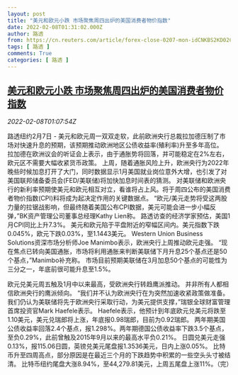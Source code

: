 ```yaml
---
layout: post
title: "美元和欧元小跌 市场聚焦周四出炉的美国消费者物价指数"
date: 2022-02-08T01:31:02.000Z
author: 路透
from: https://cn.reuters.com/article/forex-close-0207-mon-idCNKBS2KD02C
tags: [ 路透 ]
comments: True
categories: [ 路透 ]
---
```

<!--1644283862000-->
[美元和欧元小跌 市场聚焦周四出炉的美国消费者物价指数](https://cn.reuters.com/article/forex-close-0207-mon-idCNKBS2KD02C)
------

<div>
<div><i>2022-02-08T01:07:54Z</i></div><p>路透纽约2月7日 - 美元和欧元周一双双走软，此前欧洲央行总裁拉加德压制了市场对快速升息的预期，该预期推动欧洲地区公债收益率(殖利率)升至多年高位。 拉加德在欧洲议会的听证会上表示，由于通胀势将回落，并可能稳定在2%左右，欧元区不需要大幅收紧货币政策。 上周，随着通胀风险上升，欧洲央行为2022年晚些时候加息打开了大门，同时数据显示1月美国就业岗位意外大增，也引发了对美国联邦储备委员会(FED/美联储)将加快加息时间表的猜测。 对美联储和欧洲央行的新利率预期使美元和欧元相互对立，看谁将占上风。将于周四公布的美国消费者物价指数(CPI)料将成为起决定作用的关键数据点。 “欧元/美元走势将受这两股力量的拉锯战影响，但最终随着美国公布CPI数据，美元可能会进一步小幅反弹，”BK资产管理公司董事总经理Kathy Lien称。 路透访查的经济学家预估，美国1月CPI同比上升7.3%。 美元和欧元陷于平盘附近的窄幅区间内。美元指数下跌0.045%，欧元下跌0.03%，至1.1443美元。 Western Union Business Solutions资深市场分析师Joe Manimbo表示，欧洲央行上周推动欧元走强。 “现在焦点已转向美国通胀，市场将利用通胀来判断美联储下月升息25个基点还是50个基点，”Manimbo补充称。 市场目前预期美联储在3月加息50个基点的可能性为三分之一，年底前很可能升息至1.5%。</p><p>欧元兑美元周五触及1月中以来最高，受欧洲央行转趋鹰派推动。 并非所有人都相信欧洲央行的鹰派倾向。 “我们并不认为欧洲央行在为突然加速收紧政策做准备。我们仍认为美联储将先于欧洲央行采取行动，为美元提供支撑，”瑞银全球财富管理首席投资官Mark Haefele表示。 Haefele表示，他预计到年底欧元兑美元将跌至1.10美元，美元兑瑞郎将上涨，年底报0.98瑞郎，目前为0.92瑞郎。 两年期美国公债收益率回落2.4个基点，报1.298%。两年期德国公债收益率下跌3.5个基点，至负0.29%，此前曾触及2015年9月以来的最高水平负0.21%。 日圆兑美元走强0.13%，报115.06日圆，英镑兑美元尾盘报1.3536美元，日内上涨0.05%。 比特币升至四周高点，部分原因是在最近三个月的下跌趋势中积累的一些空头头寸被结清。 比特币纽约尾盘大涨8.94%，至44,279.81美元，上周五尾盘上涨11%。（完）</p>
</div>
